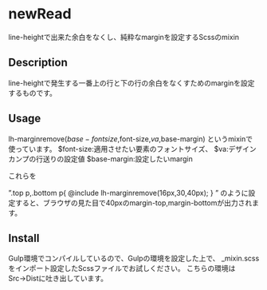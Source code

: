 # newRead
line-heightで出来た余白をなくし、純粋なmarginを設定するScssのmixin

## Description

line-heightで発生する一番上の行と下の行の余白をなくすためのmarginを設定するものです。

## Usage

lh-marginremove($base-fontsize,$font-size,$va,$base-margin)
というmixinで使っています。
$font-size:適用させたい要素のフォントサイズ、
$va:デザインカンプの行送りの設定値
$base-margin:設定したいmargin

これらを

”.top p,.bottom p{
    @include lh-marginremove(16px,30,40px);
}
”
のように設定すると、ブラウザの見た目で40pxのmargin-top,margin-bottomが出力されます。


## Install
Gulp環境でコンパイルしているので、Gulpの環境を設定した上で、
_mixin.scssをインポート設定したScssファイルでお試しください。
こちらの環境はSrc→Distに吐き出しています。


